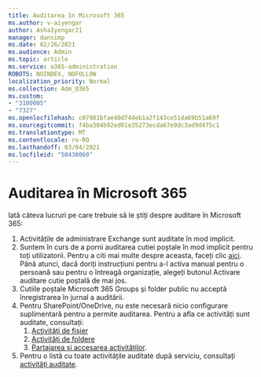 ```yaml
---
title: Auditarea în Microsoft 365
ms.author: v-aiyengar
author: AshaIyengar21
manager: dansimp
ms.date: 02/26/2021
ms.audience: Admin
ms.topic: article
ms.service: o365-administration
ROBOTS: NOINDEX, NOFOLLOW
localization_priority: Normal
ms.collection: Adm_O365
ms.custom:
- "3100005"
- "7327"
ms.openlocfilehash: c07981bfae40d74deb1a2f143ce51da69b51a69f
ms.sourcegitcommit: f4ba304b92ed01e35273ecda67e9dc3ad9d475c1
ms.translationtype: MT
ms.contentlocale: ro-RO
ms.lasthandoff: 03/04/2021
ms.locfileid: "50430060"
---
```

# <a name="auditing-in-microsoft-365"></a>Auditarea în Microsoft 365

Iată câteva lucruri pe care trebuie să le știți despre auditare în Microsoft 365:

1. Activitățile de administrare Exchange sunt auditate în mod implicit.
1. Suntem în curs de a porni auditarea cutiei poștale în mod implicit pentru toți utilizatorii. Pentru a citi mai multe despre aceasta, faceți clic [aici](https://techcommunity.microsoft.com/t5/Security-Privacy-and-Compliance/Exchange-Mailbox-Auditing-will-be-enabled-by-default/ba-p/215171). Până atunci, dacă doriți instrucțiuni pentru a-l activa manual pentru o persoană sau pentru o întreagă organizație, alegeți butonul Activare auditare cutie poștală de mai jos.
1. Cutiile poștale Microsoft 365 Groups și folder public nu acceptă înregistrarea în jurnal a auditării.
1. Pentru SharePoint/OneDrive, nu este necesară nicio configurare suplimentară pentru a permite auditarea. Pentru a afla ce activități sunt auditate, consultați:
    1. [Activități de fișier](https://docs.microsoft.com/office365/securitycompliance/search-the-audit-log-in-security-and-compliance#file-and-page-activities)
    1. [Activități de foldere](https://docs.microsoft.com/office365/securitycompliance/search-the-audit-log-in-security-and-compliance#folder-activities)
    1. [Partajarea și accesarea activităților](https://docs.microsoft.com/office365/securitycompliance/search-the-audit-log-in-security-and-compliance#sharing-and-access-request-activities).
1. Pentru o listă cu toate activitățile auditate după serviciu, consultați [activități auditate](https://docs.microsoft.com/office365/securitycompliance/search-the-audit-log-in-security-and-compliance#audited-activities).
